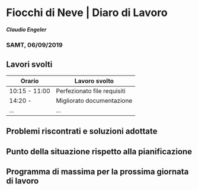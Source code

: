 # Fiocchi di Neve | Diaro di Lavoro
##### Claudio Engeler
### SAMT, 06/09/2019

## Lavori svolti


|Orario        |Lavoro svolto                 |
|--------------|------------------------------|
|10:15 - 11:00 |Perfezionato file requisiti   |
|14:20 -  |Migliorato documentazione     |
|...           |...                           |

##  Problemi riscontrati e soluzioni adottate


##  Punto della situazione rispetto alla pianificazione


## Programma di massima per la prossima giornata di lavoro
